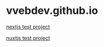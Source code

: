 # vvebdev.github.io

[nextjs test project](https://vvebdev.github.io/nextjs/ "click me!")

[nuxtjs test project](https://vvebdev.github.io/nuxtjs/ "click me!")
